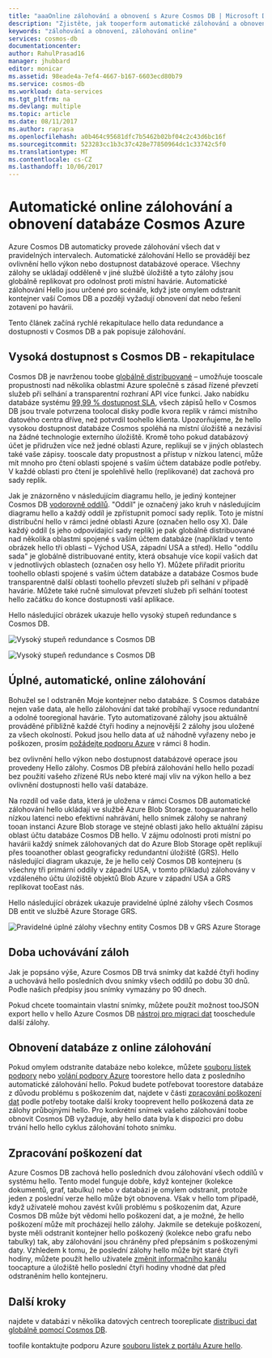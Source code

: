 ```yaml
---
title: "aaaOnline zálohování a obnovení s Azure Cosmos DB | Microsoft Docs"
description: "Zjistěte, jak tooperform automatické zálohování a obnovení na databázi Azure Cosmos DB."
keywords: "zálohování a obnovení, zálohování online"
services: cosmos-db
documentationcenter: 
author: RahulPrasad16
manager: jhubbard
editor: monicar
ms.assetid: 98eade4a-7ef4-4667-b167-6603ecd80b79
ms.service: cosmos-db
ms.workload: data-services
ms.tgt_pltfrm: na
ms.devlang: multiple
ms.topic: article
ms.date: 08/11/2017
ms.author: raprasa
ms.openlocfilehash: a0b464c95681dfc7b5462b02bf04c2c43d6bc16f
ms.sourcegitcommit: 523283cc1b3c37c428e77850964dc1c33742c5f0
ms.translationtype: MT
ms.contentlocale: cs-CZ
ms.lasthandoff: 10/06/2017
---
```

# <a name="automatic-online-backup-and-restore-with-azure-cosmos-db"></a>Automatické online zálohování a obnovení databáze Cosmos Azure
Azure Cosmos DB automaticky provede zálohování všech dat v pravidelných intervalech. Automatické zálohování Hello se provádějí bez ovlivnění hello výkon nebo dostupnost databázové operace. Všechny zálohy se ukládají odděleně v jiné službě úložiště a tyto zálohy jsou globálně replikovat pro odolnost proti místní havárie. Automatické zálohování Hello jsou určené pro scénáře, když jste omylem odstranit kontejner vaší Comos DB a později vyžadují obnovení dat nebo řešení zotavení po havárii.  

Tento článek začíná rychlé rekapitulace hello data redundance a dostupnosti v Cosmos DB a pak popisuje zálohování. 

## <a name="high-availability-with-cosmos-db---a-recap"></a>Vysoká dostupnost s Cosmos DB - rekapitulace
Cosmos DB je navrženou toobe [globálně distribuované](distribute-data-globally.md) – umožňuje tooscale propustnosti nad několika oblastmi Azure společně s zásad řízené převzetí služeb při selhání a transparentní rozhraní API více funkci. Jako nabídku databáze systému [99,99 % dostupnost SLA](https://azure.microsoft.com/support/legal/sla/cosmos-db), všech zápisů hello v Cosmos DB jsou trvale potvrzena toolocal disky podle kvora replik v rámci místního datového centra dříve, než potvrdil toohello klienta. Upozorňujeme, že hello vysokou dostupnost databáze Cosmos spoléhá na místní úložiště a nezávisí na žádné technologie externího úložiště. Kromě toho pokud databázový účet je přidružen více než jedné oblasti Azure, replikují se v jiných oblastech také vaše zápisy. tooscale daty propustnost a přístup v nízkou latenci, může mít mnoho pro čtení oblasti spojené s vaším účtem databáze podle potřeby. V každé oblasti pro čtení je spolehlivě hello (replikované) dat zachová pro sady replik.  

Jak je znázorněno v následujícím diagramu hello, je jediný kontejner Cosmos DB [vodorovně oddílů](partition-data.md). "Oddíl" je označený jako kruh v následujícím diagramu hello a každý oddíl je zpřístupnit pomocí sady replik. Toto je místní distribuční hello v rámci jedné oblasti Azure (označen hello osy X). Dále každý oddíl (s jeho odpovídající sady replik) je pak globálně distribuované nad několika oblastmi spojené s vaším účtem databáze (například v tento obrázek hello tři oblasti – Východ USA, západní USA a střed). Hello "oddílu sada" je globálně distribuované entity, která obsahuje více kopií vašich dat v jednotlivých oblastech (označen osy hello Y). Můžete přiřadit prioritu toohello oblasti spojené s vaším účtem databáze a databáze Cosmos bude transparentně další oblasti toohello převzetí služeb při selhání v případě havárie. Můžete také ručně simulovat převzetí služeb při selhání tootest hello začátku do konce dostupnosti vaší aplikace.  

Hello následující obrázek ukazuje hello vysoký stupeň redundance s Cosmos DB.

![Vysoký stupeň redundance s Cosmos DB](./media/online-backup-and-restore/redundancy.png)

![Vysoký stupeň redundance s Cosmos DB](./media/online-backup-and-restore/global-distribution.png)

## <a name="full-automatic-online-backups"></a>Úplné, automatické, online zálohování
Bohužel se I odstraněn Moje kontejner nebo databáze. S Cosmos databáze nejen vaše data, ale hello zálohování dat také probíhají vysoce redundantní a odolné tooregional havárie. Tyto automatizované zálohy jsou aktuálně prováděné přibližně každé čtyři hodiny a nejnovější 2 zálohy jsou uložené za všech okolností. Pokud jsou hello data ať už náhodně vyřazeny nebo je poškozen, prosím [požádejte podporu Azure](https://azure.microsoft.com/support/options/) v rámci 8 hodin. 

bez ovlivnění hello výkon nebo dostupnost databázové operace jsou provedeny Hello zálohy. Cosmos DB přebírá zálohování hello hello pozadí bez použití vašeho zřízené RUs nebo které mají vliv na výkon hello a bez ovlivnění dostupnosti hello vaší databáze. 

Na rozdíl od vaše data, která je uložena v rámci Cosmos DB automatické zálohování hello ukládají ve službě Azure Blob Storage. tooguarantee hello nízkou latenci nebo efektivní nahrávání, hello snímek zálohy se nahraný tooan instanci Azure Blob storage ve stejné oblasti jako hello aktuální zápisu oblast účtu databáze Cosmos DB hello. V zájmu odolnosti proti místní po havárii každý snímek zálohovaných dat do Azure Blob Storage opět replikují přes tooanother oblast geograficky redundantní úložiště (GRS). Hello následující diagram ukazuje, že je hello celý Cosmos DB kontejneru (s všechny tři primární oddíly v západní USA, v tomto příkladu) zálohovány v vzdáleného účtu úložiště objektů Blob Azure v západní USA a GRS replikovat tooEast nás. 

Hello následující obrázek ukazuje pravidelné úplné zálohy všech Cosmos DB entit ve službě Azure Storage GRS.

![Pravidelné úplné zálohy všechny entity Cosmos DB v GRS Azure Storage](./media/online-backup-and-restore/automatic-backup.png)

## <a name="backup-retention-period"></a>Doba uchovávání záloh
Jak je popsáno výše, Azure Cosmos DB trvá snímky dat každé čtyři hodiny a uchovává hello posledních dvou snímky všech oddílů po dobu 30 dnů. Podle našich předpisy jsou snímky vymazány po 90 dnech.

Pokud chcete toomaintain vlastní snímky, můžete použít možnost tooJSON export hello v hello Azure Cosmos DB [nástroj pro migraci dat](import-data.md#export-to-json-file) tooschedule další zálohy. 

## <a name="restoring-a-database-from-an-online-backup"></a>Obnovení databáze z online zálohování
Pokud omylem odstraníte databáze nebo kolekce, můžete [souboru lístek podpory](https://portal.azure.com/?#blade/Microsoft_Azure_Support/HelpAndSupportBlade) nebo [volání podpory Azure](https://azure.microsoft.com/support/options/) toorestore hello data z posledního automatické zálohování hello. Pokud budete potřebovat toorestore databáze z důvodu problému s poškozením dat, najdete v části [zpracování poškození dat](#handling-data-corruption) podle potřeby tootake další kroky tooprevent hello poškozená data ze zálohy průbojnými hello. Pro konkrétní snímek vašeho zálohování toobe obnovit Cosmos DB vyžaduje, aby hello data byla k dispozici pro dobu trvání hello hello cyklus zálohování tohoto snímku.

## <a name="handling-data-corruption"></a>Zpracování poškození dat
Azure Cosmos DB zachová hello posledních dvou zálohování všech oddílů v systému hello. Tento model funguje dobře, když kontejner (kolekce dokumentů, graf, tabulku) nebo v databázi je omylem odstranit, protože jeden z poslední verze hello může být obnovena. Však v hello tom případě, když uživatelé mohou zavést kvůli problému s poškozením dat, Azure Cosmos DB může být vědomi hello poškození dat, a je možné, že hello poškození může mít procházejí hello zálohy. Jakmile se detekuje poškození, byste měli odstranit kontejner hello poškozený (kolekce nebo grafu nebo tabulky) tak, aby zálohování jsou chráněny před přepsáním s poškozenými daty. Vzhledem k tomu, že poslední zálohy hello může být staré čtyři hodiny, můžete použít hello uživatele [změnit informačního kanálu](change-feed.md) toocapture a úložiště hello poslední čtyři hodiny vhodné dat před odstraněním hello kontejneru.

## <a name="next-steps"></a>Další kroky

najdete v databázi v několika datových centrech tooreplicate [distribuci dat globálně pomocí Cosmos DB](distribute-data-globally.md). 

toofile kontaktujte podporu Azure [souboru lístek z portálu Azure hello](https://portal.azure.com/?#blade/Microsoft_Azure_Support/HelpAndSupportBlade).

